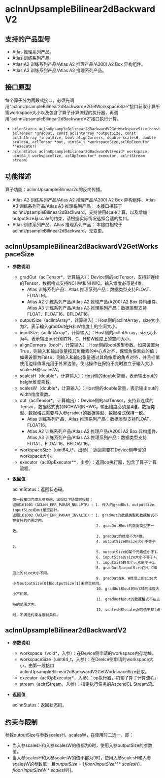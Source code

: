 # aclnnUpsampleBilinear2dBackwardV2

## 支持的产品型号
- Atlas 推理系列产品。
- Atlas 训练系列产品。
- Atlas A2 训练系列产品/Atlas A2 推理产品/A200I A2 Box 异构组件。
- Atlas A3 训练系列产品/Atlas A3 推理系列产品。

## 接口原型

每个算子分为两段式接口，必须先调用“aclnnUpsampleBilinear2dBackwardV2GetWorkspaceSize”接口获取计算所需workspace大小以及包含了算子计算流程的执行器，再调用“aclnnUpsampleBilinear2dBackwardV2”接口执行计算。

- `aclnnStatus aclnnUpsampleBilinear2dBackwardV2GetWorkspaceSize(const aclTensor *gradOut, const aclIntArray *outputSize, const aclIntArray *inputSize, bool alignCorners, double scalesH, double scalesW, aclTensor *out, uint64_t *workspaceSize,aclOpExecutor **executor)`
- `aclnnStatus aclnnUpsampleBilinear2dBackwardV2(void* workspace, uint64_t workspaceSize, aclOpExecutor* executor, aclrtStream stream)`

## 功能描述

算子功能：aclnnUpsampleBilinear2d的反向传播。

- Atlas A2 训练系列产品/Atlas A2 推理产品/A200I A2 Box 异构组件、Atlas A3 训练系列产品/Atlas A3 推理系列产品：
  本接口相较于aclnnUpsampleBilinear2dBackward，支持使用scale计算，以及增加outputSize与scale的约束，请根据实际情况选择合适的接口。
- Atlas 训练系列产品、Atlas 推理系列产品：
  本接口相较于aclnnUpsampleBilinear2dBackward，无变更。

## aclnnUpsampleBilinear2dBackwardV2GetWorkspaceSize

- **参数说明**

  - gradOut（aclTensor\*，计算输入）：Device侧的aclTensor，支持非连续的Tensor，数据格式支持NCHW和NHWC。输入维度必须是4维。
    - Atlas 训练系列产品、Atlas 推理系列产品：数据类型支持FLOAT、FLOAT16。
    - Atlas A2 训练系列产品/Atlas A2 推理产品/A200I A2 Box 异构组件、Atlas A3 训练系列产品/Atlas A3 推理系列产品：数据类型支持FLOAT、FLOAT16、BFLOAT16。
  - outputSize（aclIntArray\*，计算输入）：Host侧的aclIntArray，size大小为2。表示输入gradOut在H和W维度上的空间大小。
  - inputSize（aclIntArray\*，计算输入）：Host侧的aclIntArray，size大小为4。表示输出out分别在N、C、H和W维度上的空间大小。
  - alignCorners（bool\*，计算输入）：Host侧的bool类型参数。如果设置为True，则输入和输出张量按其角像素的中心点对齐，保留角像素处的值；如果设置为False，则输入和输出张量通过其角像素的角点对齐，并且插值使用边缘值填充用于外界边值，使此操作在保持不变时独立于输入大小scalesH和scalesW。
  - scalesH（double\*，计算输入）：Host侧的double常量，表示输出out的height维度乘数。
  - scalesW（double\*，计算输入）：Host侧的double常量，表示输出out的width维度乘数。
  - out（aclTensor\*，计算输出）：Device侧的aclTensor，支持非连续的Tensor，数据格式支持NCHW和NHWC。输出维度必须是4维。数据类型、数据格式需要与入参`gradOut`的数据类型、数据格式保持一致。
    - Atlas 训练系列产品、Atlas 推理系列产品：数据类型支持FLOAT、FLOAT16。
    - Atlas A2 训练系列产品/Atlas A2 推理产品/A200I A2 Box 异构组件、Atlas A3 训练系列产品/Atlas A3 推理系列产品：数据类型支持FLOAT、FLOAT16、BFLOAT16。
  - workspaceSize（uint64_t\*，出参）：返回需要在Device侧申请的workspace大小。
  - executor（aclOpExecutor\*\*，出参）：返回op执行器，包含了算子计算流程。

- **返回值**

  aclnnStatus：返回状态码。

  ```
  第一段接口完成入参校验，出现以下场景时报错：
  返回161001（ACLNN_ERR_PARAM_NULLPTR）: 1. 传入的gradOut、outputSize、inputSize或out是空指针。
  返回161002（ACLNN_ERR_PARAM_INVALID）: 1. gradOut的数据类型和数据格式不在支持的范围之内。
                                        2. gradOut和out的数据类型不一致。
                                        3. gradOut的维度不为4维。
                                        4. outputSize的size大小不等于2。
                                        5. outputSize的某个元素值小于1。
                                        6. inputSize的size大小不等于4。
                                        7. inputSize的某个元素值小于1。
                                        8. gradOut与inputSize在N、C维度上的size大小不同。
                                        9. gradOut在H、W维度上的size大小与outputSize[0]和outputSize[1]未完全相同。
                                        10. gradOut和out的N/C轴的维度大小不相等。
                                        11. gradOut和out的数据格式不在支持的范围之内。
                                        12. scalesH和scalesW的值不都为0时，不满足约束与限制条件。
  ```

## aclnnUpsampleBilinear2dBackwardV2

- **参数说明**

  - workspace（void\*，入参）：在Device侧申请的workspace内存地址。
  - workspaceSize（uint64_t，入参）：在Device侧申请的workspace大小，由第一段接口aclnnUpsampleBilinear2dBackwardV2GetWorkspaceSize获取。
  - executor（aclOpExecutor\*，入参）：op执行器，包含了算子计算流程。
  - stream（aclrtStream，入参）：指定执行任务的AscendCL Stream流。

- **返回值**

  aclnnStatus：返回状态码。

## 约束与限制

参数outputSize与参数scalesH、scalesW，在使用时二选一，即：
- 当入参scalesH和入参scalesW的值都为0时，使用入参outputSize的参数值。
- 当入参scalesH和入参scalesW的值不都为0时，使用入参scalesH和入参scalesW的参数值，且$outputSize=[floor(inputSizeH*scalesH)，floor(inputSizeW*scalesW)]$。
